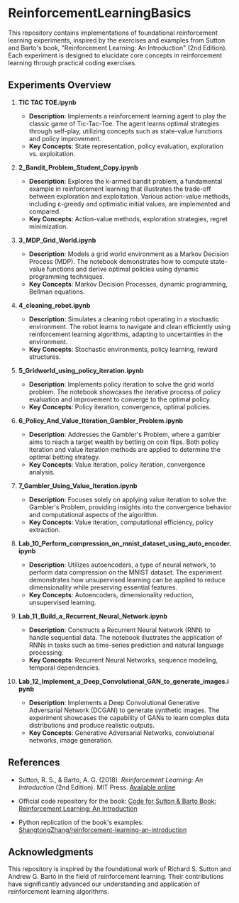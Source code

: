 # ReinforcementLearningBasics

This repository contains implementations of foundational reinforcement learning experiments, inspired by the exercises and examples from Sutton and Barto's book, "Reinforcement Learning: An Introduction" (2nd Edition). Each experiment is designed to elucidate core concepts in reinforcement learning through practical coding exercises.

## Experiments Overview

1. **TIC TAC TOE.ipynb**
   - **Description**: Implements a reinforcement learning agent to play the classic game of Tic-Tac-Toe. The agent learns optimal strategies through self-play, utilizing concepts such as state-value functions and policy improvement.
   - **Key Concepts**: State representation, policy evaluation, exploration vs. exploitation.

2. **2_Bandit_Problem_Student_Copy.ipynb**
   - **Description**: Explores the k-armed bandit problem, a fundamental example in reinforcement learning that illustrates the trade-off between exploration and exploitation. Various action-value methods, including ε-greedy and optimistic initial values, are implemented and compared.
   - **Key Concepts**: Action-value methods, exploration strategies, regret minimization.

3. **3_MDP_Grid_World.ipynb**
   - **Description**: Models a grid world environment as a Markov Decision Process (MDP). The notebook demonstrates how to compute state-value functions and derive optimal policies using dynamic programming techniques.
   - **Key Concepts**: Markov Decision Processes, dynamic programming, Bellman equations.

4. **4_cleaning_robot.ipynb**
   - **Description**: Simulates a cleaning robot operating in a stochastic environment. The robot learns to navigate and clean efficiently using reinforcement learning algorithms, adapting to uncertainties in the environment.
   - **Key Concepts**: Stochastic environments, policy learning, reward structures.

5. **5_Gridworld_using_policy_iteration.ipynb**
   - **Description**: Implements policy iteration to solve the grid world problem. The notebook showcases the iterative process of policy evaluation and improvement to converge to the optimal policy.
   - **Key Concepts**: Policy iteration, convergence, optimal policies.

6. **6_Policy_And_Value_Iteration_Gambler_Problem.ipynb**
   - **Description**: Addresses the Gambler's Problem, where a gambler aims to reach a target wealth by betting on coin flips. Both policy iteration and value iteration methods are applied to determine the optimal betting strategy.
   - **Key Concepts**: Value iteration, policy iteration, convergence analysis.

7. **7_Gambler_Using_Value_Iteration.ipynb**
   - **Description**: Focuses solely on applying value iteration to solve the Gambler's Problem, providing insights into the convergence behavior and computational aspects of the algorithm.
   - **Key Concepts**: Value iteration, computational efficiency, policy extraction.

8. **Lab_10_Perform_compression_on_mnist_dataset_using_auto_encoder.ipynb**
   - **Description**: Utilizes autoencoders, a type of neural network, to perform data compression on the MNIST dataset. The experiment demonstrates how unsupervised learning can be applied to reduce dimensionality while preserving essential features.
   - **Key Concepts**: Autoencoders, dimensionality reduction, unsupervised learning.

9. **Lab_11_Build_a_Recurrent_Neural_Network.ipynb**
   - **Description**: Constructs a Recurrent Neural Network (RNN) to handle sequential data. The notebook illustrates the application of RNNs in tasks such as time-series prediction and natural language processing.
   - **Key Concepts**: Recurrent Neural Networks, sequence modeling, temporal dependencies.

10. **Lab_12_Implement_a_Deep_Convolutional_GAN_to_generate_images.ipynb**
    - **Description**: Implements a Deep Convolutional Generative Adversarial Network (DCGAN) to generate synthetic images. The experiment showcases the capability of GANs to learn complex data distributions and produce realistic outputs.
    - **Key Concepts**: Generative Adversarial Networks, convolutional networks, image generation.

## References

- Sutton, R. S., & Barto, A. G. (2018). *Reinforcement Learning: An Introduction* (2nd Edition). MIT Press. [Available online](https://incompleteideas.net/book/RLbook2020.pdf)

- Official code repository for the book: [Code for Sutton & Barto Book: Reinforcement Learning: An Introduction](https://incompleteideas.net/book/code/code2nd.html)

- Python replication of the book's examples: [ShangtongZhang/reinforcement-learning-an-introduction](https://github.com/ShangtongZhang/reinforcement-learning-an-introduction)

## Acknowledgments

This repository is inspired by the foundational work of Richard S. Sutton and Andrew G. Barto in the field of reinforcement learning. Their contributions have significantly advanced our understanding and application of reinforcement learning algorithms.
